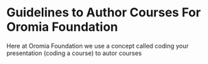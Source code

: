 # Guidelines to Author Courses For Oromia Foundation
Here at Oromia Foundation we use a concept called coding your presentation (coding a course) to autor courses